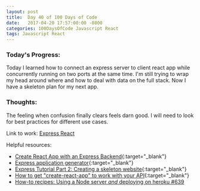 ```yaml
---
layout: post
title:  Day 40 of 100 Days of Code
date:   2017-04-20 17:57:00:00 -0800
categories: 100DaysOfCode Javascript React
tags: Javascript React
---
```


### Today's Progress:
Today I learned how to connect an express server to client react app while concurrently running on two ports at the same time. I'm still trying to wrap my head around where and how to deal with data on the full stack. Now I have a skeleton plan for my next app.

### Thoughts:
The feeling when confusion finally clears feels darn good. I will need to look for best practices for different use cases.


Link to work: [Express React](https://github.com/yenly/express_react)

Helpful resources:
* [Create React App with an Express Backend](https://daveceddia.com/create-react-app-express-backend/){:target="_blank"}
* [Express application generator](https://expressjs.com/en/starter/generator.html){:target="_blank"}
* [Express Tutorial Part 2: Creating a skeleton website](https://developer.mozilla.org/en-US/docs/Learn/Server-side/Express_Nodejs/skeleton_website){:target="_blank"}
* [How to get "create-react-app" to work with your API](https://www.fullstackreact.com/articles/using-create-react-app-with-a-server/){:target="_blank"}
* [How-to recipes: Using a Node server *and* deploying on heroku #639](https://github.com/facebookincubator/create-react-app/issues/639)
